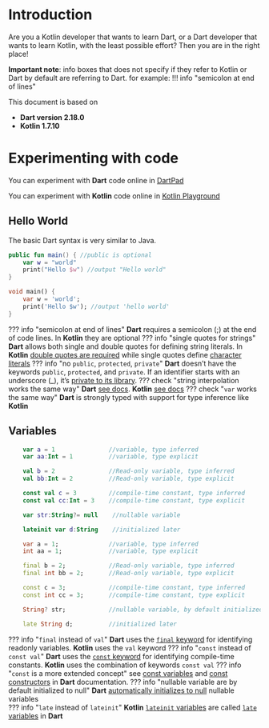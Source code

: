 # Introduction
Are you a Kotlin developer that wants to learn Dart, or a Dart developer that wants to learn Kotlin, with the least possible effort? Then you are in the right place!

**Important note**: info boxes that does not specify if they refer to Kotlin or Dart by default are referring to Dart. for example:
!!! info "semicolon at end of lines"

This document is based on 

- **Dart version 2.18.0**
- **Kotlin 1.7.10**

# Experimenting with code
You can experiment with **Dart** code online in [DartPad](https://dartpad.dev/?)

You can experiment with **Kotlin** code online in [Kotlin Playground](https://play.kotlinlang.org/)

## Hello World
The basic Dart syntax is very similar to Java. 

```kotlin title="Kotlin"
public fun main() { //public is optional
    var w = "world"
    print("Hello $w") //output "Hello world"
}
```
```dart title="Dart"
void main() {
    var w = 'world';
    print('Hello $w'); //output 'hello world'
}

```
??? info "semicolon at end of lines"
    **Dart** requires a semicolon (;) at the end of code lines. In **Kotlin** they are optional
??? info "single quotes for strings"
    **Dart** allows both single and double quotes for defining string literals. In **Kotlin** [double quotes are required](https://kotlinlang.org/docs/strings.html#string-literals) while single quotes define [character literals](https://kotlinlang.org/docs/characters.html)
??? info "no ``public``, ``protected``, ``private``"
    **Dart** doesn’t have the keywords ``public``, ``protected``, and ``private``. If an identifier starts with an underscore (_), it’s [private to its library](https://dart.dev/guides/language/language-tour#libraries-and-visibility).
??? check "string interpolation works the same way"
    **Dart** [see docs](https://dart.dev/guides/language/language-tour#strings). **Kotlin**  [see docs](https://kotlinlang.org/docs/strings.html#string-templates)
??? check "``var`` works the same way"
    **Dart** is strongly typed with support for type inference like **Kotlin** 

## Variables
```kotlin title="Kotlin"
    var a = 1               //variable, type inferred
    var aa:Int = 1          //variable, type explicit

    val b = 2               //Read-only variable, type inferred
    val bb:Int = 2          //Read-only variable, type explicit

    const val c = 3         //compile-time constant, type inferred
    const val cc:Int = 3    //compile-time constant, type explicit

    var str:String?= null    //nullable variable

    lateinit var d:String    //initialized later
```
```dart title="Dart"
    var a = 1;              //variable, type inferred
    int aa = 1;             //variable, type explicit

    final b = 2;            //Read-only variable, type inferred
    final int bb = 2;       //Read-only variable, type explicit

    const c = 3;            //compile-time constant, type inferred
    const int cc = 3;       //compile-time constant, type explicit

    String? str;            //nullable variable, by default initialized to null

    late String d;          //initialized later
```

??? info "``final`` instead of ``val``"
    **Dart** uses the [``final`` keyword](https://dart.dev/guides/language/language-tour#final-and-const) for identifying readonly variables. **Kotlin** uses the ``val`` keyword
??? info "``const`` instead of ``const val``"
    **Dart** uses the [``const`` keyword](https://dart.dev/guides/language/language-tour#final-and-const) for identifying compile-time constants. **Kotlin** uses the combination of keywords ``const val``
??? info "``const`` is a more extended concept"
    see [const variables](https://dart.dev/guides/language/language-tour#final-and-const) and [const constructors](https://dart.dev/guides/language/language-tour#constant-constructors) in **Dart** documentation.
??? info "nullable variable are by default initialized to null"
    **Dart**  [automatically initializes to null](https://dart.dev/guides/language/language-tour#default-value) nullable variables    
??? info "``late`` instead of ``lateinit``"
    **Kotlin** [``lateinit`` variables](https://kotlinlang.org/docs/properties.html#late-initialized-properties-and-variables) are called [```late``` variables](https://dart.dev/guides/language/language-tour#late-variables) in **Dart**



<!-- Try a link [here](other.md#abcd) 

## A subparagraph here <a name="abcd"> </a>

-->

